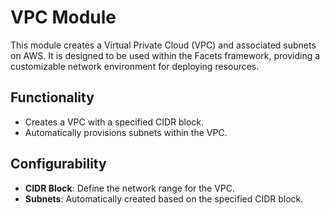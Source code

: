 # VPC Module

This module creates a Virtual Private Cloud (VPC) and associated subnets on AWS. It is designed to be used within the Facets framework, providing a customizable network environment for deploying resources.

## Functionality

- Creates a VPC with a specified CIDR block.
- Automatically provisions subnets within the VPC.

## Configurability

- **CIDR Block**: Define the network range for the VPC.
- **Subnets**: Automatically created based on the specified CIDR block.
